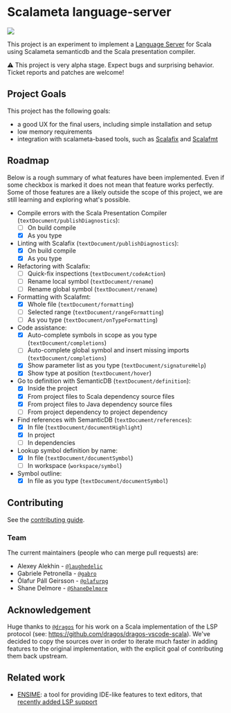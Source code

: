 # Scalameta language-server

[![](https://travis-ci.org/scalameta/language-server.svg?branch=master)](https://travis-ci.org/scalameta/language-server)

This project is an experiment to implement a [Language Server](https://github.com/Microsoft/language-server-protocol)
for Scala using Scalameta semanticdb and the Scala presentation compiler.


:warning: This project is very alpha stage.
Expect bugs and surprising behavior.
Ticket reports and patches are welcome!

## Project Goals

This project has the following goals:

- a good UX for the final users, including simple installation and setup
- low memory requirements
- integration with scalameta-based tools, such as [Scalafix](https://github.com/scalacenter/scalafix) and [Scalafmt](https://github.com/scalameta/scalafmt)

## Roadmap

Below is a rough summary of what features have been implemented.
Even if some checkbox is marked it does not mean that feature works perfectly.
Some of those features are a likely outside the scope of this project, we are
still learning and exploring what's possible.

* Compile errors with the Scala Presentation Compiler (`textDocument/publishDiagnostics`):
  - [ ] On build compile
  - [x] As you type
* Linting with Scalafix (`textDocument/publishDiagnostics`):
  - [x] On build compile
  - [x] As you type
* Refactoring with Scalafix:
  - [ ] Quick-fix inspections (`textDocument/codeAction`)
  - [ ] Rename local symbol (`textDocument/rename`)
  - [ ] Rename global symbol (`textDocument/rename`)
* Formatting with Scalafmt:
  - [x] Whole file (`textDocument/formatting`)
  - [ ] Selected range (`textDocument/rangeFormatting`)
  - [ ] As you type (`textDocument/onTypeFormatting`)
* Code assistance:
  - [x] Auto-complete symbols in scope as you type (`textDocument/completions`)
  - [ ] Auto-complete global symbol and insert missing imports (`textDocument/completions`)
  - [x] Show parameter list as you type (`textDocument/signatureHelp`)
  - [x] Show type at position (`textDocument/hover`)
* Go to definition with SemanticDB (`textDocument/definition`):
  - [x] Inside the project
  - [x] From project files to Scala dependency source files
  - [x] From project files to Java dependency source files
  - [ ] From project dependency to project dependency
* Find references with SemanticDB (`textDocument/references`):
  - [x] In file (`textDocument/documentHighlight`)
  - [x] In project
  - [ ] In dependencies
* Lookup symbol definition by name:
  - [x] In file (`textDocument/documentSymbol`)
  - [ ] In workspace (`workspace/symbol`)
* Symbol outline:
  - [x] In file as you type (`textDocument/documentSymbol`)

## Contributing

See the [contributing guide](CONTRIBUTING.md).

### Team
The current maintainers (people who can merge pull requests) are:

* Alexey Alekhin - [`@laughedelic`](https://github.com/laughedelic)
* Gabriele Petronella - [`@gabro`](https://github.com/gabro)
* Ólafur Páll Geirsson - [`@olafurpg`](https://github.com/olafurpg)
* Shane Delmore - [`@ShaneDelmore`](https://github.com/ShaneDelmore)

## Acknowledgement
Huge thanks to [`@dragos`](https://github.com/dragos) for his work on a Scala implementation of the LSP protocol (see: https://github.com/dragos/dragos-vscode-scala).
We've decided to copy the sources over in order to iterate much faster in adding features to the original implementation, with the explicit goal of contributing them back upstream.

## Related work

- [ENSIME](http://ensime.org): a tool for providing IDE-like features to text editors, that [recently added LSP support](https://github.com/ensime/ensime-server/pull/1888)

